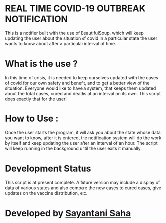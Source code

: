 # REAL TIME COVID-19 OUTBREAK NOTIFICATION

This is a notifier built with the use of BeautifulSoup, which will keep updating the user about the situation of covid in a particular state the user wants to know about after a particular interval of time.

# What is the use ?

In this time of crisis, it is needed to keep ourselves updated with the cases of covid for our own safety and benefit, and to get a better view of the situation.
Everyone would like to have a system, that keeps them updated about the total cases, cured and deaths at an interval on its own. This script does exactly that for the user!

# How to Use :

Once the user starts the program, it will ask you about the state whose data you want to know, after it is entered, the notification system will do the work by itself and keep updating the user after an interval of an hour. The script will keep running in the background until the user exits it manually.

# Development Status

This script is at present complete. A future version may include a display of data of various states and also compare the new cases to cured cases, give updates on the vaccine distribution, etc.

# Developed by  [Sayantani Saha](https://github.com/sayantani11)